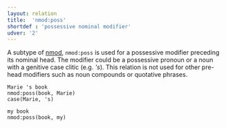 ```yaml
---
layout: relation
title:  'nmod:poss'
shortdef : 'possessive nominal modifier'
udver: '2'
---
```


A subtype of [nmod](), `nmod:poss` is used for a possessive modifier preceding its nominal head. The modifier could be a possessive pronoun or a noun with a genitive case clitic (e.g. _'s_). This relation is not used for other pre-head modifiers such as noun compounds or quotative phrases.

~~~ sdparse
Marie 's book
nmod:poss(book, Marie)
case(Marie, 's)
~~~

~~~ sdparse
my book
nmod:poss(book, my)
~~~
<!-- Interlanguage links updated Po lis 14 15:35:32 CET 2022 -->

